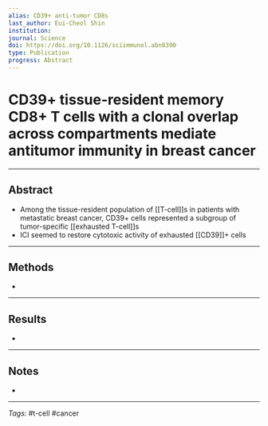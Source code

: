 ```yaml
---
alias: CD39+ anti-tumor CD8s
last_author: Eui-Cheol Shin
institution: 
journal: Science
doi: https://doi.org/10.1126/sciimmunol.abn8390
type: Publication
progress: Abstract
---
```


# CD39+ tissue-resident memory CD8+ T cells with a clonal overlap across compartments mediate antitumor immunity in breast cancer
---
## Abstract
- Among the tissue-resident population of [[T-cell]]s in patients with metastatic breast cancer, CD39+ cells represented a subgroup of tumor-specific [[exhausted T-cell]]s
- ICI seemed to restore cytotoxic activity of exhausted [[CD39]]+ cells

---
## Methods
- 

---
## Results
- 

---
## Notes
- 

---
_Tags:_ #t-cell #cancer
